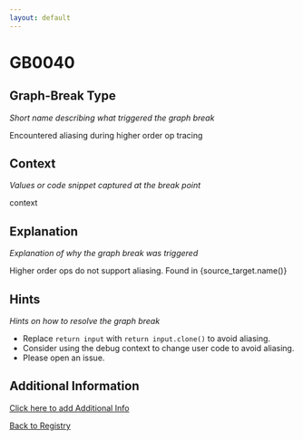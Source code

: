 ```yaml
---
layout: default
---
```

# GB0040

## Graph-Break Type
*Short name describing what triggered the graph break*

Encountered aliasing during higher order op tracing

## Context
*Values or code snippet captured at the break point*

context

## Explanation
*Explanation of why the graph break was triggered*

Higher order ops do not support aliasing. Found in {source_target.name()}

## Hints
*Hints on how to resolve the graph break*

- Replace `return input` with `return input.clone()` to avoid aliasing.
- Consider using the debug context to change user code to avoid aliasing.
- Please open an issue.


## Additional Information

<!-- ADDITIONAL INFORMATION START - Add custom information below this line -->

<!-- ADDITIONAL INFORMATION END -->


[Click here to add Additional Info](https://github.com/pytorch-labs/compile-graph-break-site/edit/main/docs/gb/gb0040.md)

[Back to Registry](../index.html)
